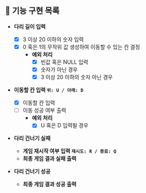 ## 🎯 기능 구현 목록

- **다리 길이 입력**
    - [X] 3 이상 20 이하의 숫자 입력
    - [X] 0 혹은 1의 무작위 값 생성하여 이동할 수 있는 칸 결정
        - **예외 처리**
            - [X] 빈값 혹은 NULL 입력
            - [X] 숫자가 아닌 경우
            - [X] 3 이상 20 이하의 숫자 아닌 경우

- **이동할 칸 입력 `위: U / 아래: D`**
    - [X] 이동할 칸 입력
    - [ ] 이동 성공 여부 출력
        - **예외 처리**
            - [X] U 혹은 D 입력될 경우

- **다리 건너기 실패**
    - **게임 재시작 여부 입력 `재시도: R / 종료: Q`**
    - **최종 게임 결과 실패 출력**
  
- **다리 건너기 성공**
    - **최종 게임 결과 성공 출력**
